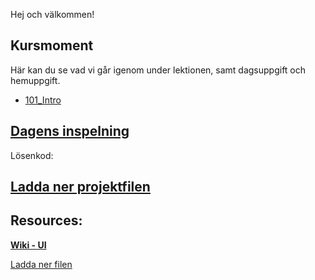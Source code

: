 Hej och välkommen!

## Kursmoment
Här kan du se vad vi går igenom under lektionen, samt dagsuppgift och hemuppgift.

* [101_Intro](https://github.com/Studio-Konkret/Technical-Direction/blob/main/Kursmoment/101_Intro/README.md)

## [Dagens inspelning]()

Lösenkod: 

## <a id="raw-url" target="_blank" href="https://raw.githubusercontent.com/Studio-Konkret/Technical-Direction/master/Nackademin/T3D24/Houdini-och-Procedurella-Miljöer-1/DAG_01/DAG_01.hiplc">Ladda ner projektfilen</a>


## Resources:
[**Wiki - UI**](https://github.com/Studio-Konkret/Technical-Direction/wiki/UI-&-Noder)

[Ladda ner filen](https://github.com/USERNAME/REPOSITORY/raw/BRANCH/Nackademin/T3D24/Houdini%20och%20Procedurella%20Milj%C3%B6er%201/DAG_01/DAG_01.hiplc)
